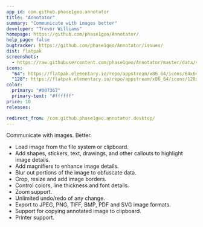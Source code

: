 ```yaml
---
app_id: com.github.phase1geo.annotator
title: "Annotator"
summary: "Communicate with images better"
developer: "Trevor Williams"
homepage: https://github.com/phase1geo/Annotator/
help_page: false
bugtracker: https://github.com/phase1geo/Annotator/issues/
dist: flatpak
screenshots:
  - https://raw.githubusercontent.com/phase1geo/Annotator/master/data/screenshots/screenshot-light.png
icons:
  "64": https://flatpak.elementary.io/repo/appstream/x86_64/icons/64x64/com.github.phase1geo.annotator.png
  "128": https://flatpak.elementary.io/repo/appstream/x86_64/icons/128x128/com.github.phase1geo.annotator.png
color:
  primary: "#007367"
  primary-text: "#ffffff"
price: 10
releases:

redirect_from: /com.github.phase1geo.annotator.desktop/
---
```


<p>Communicate with images. Better.</p>
<ul>
<li>Load image from the file system or clipboard.</li>
<li>Add shapes, stickers, text, drawings, and other callouts to highlight image details.</li>
<li>Add magnifiers to enhance image details.</li>
<li>Blur out portions of the image to obfuscate data.</li>
<li>Crop, resize and add image borders.</li>
<li>Control colors, line thickness and font details.</li>
<li>Zoom support.</li>
<li>Unlimited undo/redo of any change.</li>
<li>Export to JPEG, PNG, TIFF, BMP, PDF and SVG image formats.</li>
<li>Support for copying annotated image to clipboard.</li>
<li>Printer support.</li>
</ul>